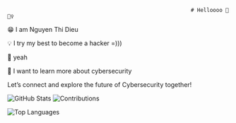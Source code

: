                                                               # Helloooo 👋🙋‍♀️




😁 I am Nguyen Thi Dieu

💡 I try my best to become a hacker =)))

🚀 yeah

🔭 I want to learn more about cybersecurity

Let’s connect and explore the future of Cybersecurity together!


![GitHub Stats](https://github-readme-stats.vercel.app/api?username=zyond26&show_icons=true&theme=dark)
![Contributions](https://github-readme-streak-stats.herokuapp.com/?user=zyond26&theme=dark)

![Top Languages](https://github-readme-stats.vercel.app/api/top-langs/?username=zyond26&layout=compact&theme=dark)
